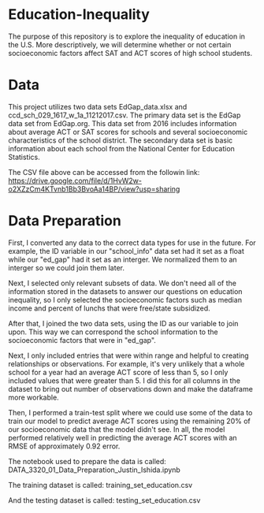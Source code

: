 # Education-Inequality
The purpose of this repository is to explore the inequality of education in the U.S. More descriptively, we will determine whether or not certain socioeconomic factors affect SAT and ACT scores of high school students.

# Data
This project utilizes two data sets EdGap_data.xlsx and ccd_sch_029_1617_w_1a_11212017.csv. The primary data set is the EdGap data set from EdGap.org. This data set from 2016 includes information about average ACT or SAT scores for schools and several socioeconomic characteristics of the school district. The secondary data set is basic information about each school from the National Center for Education Statistics.

The CSV file above can be accessed from the followin link: https://drive.google.com/file/d/1HvW2w-o2XZzCm4KTvnb1Bb3BvoAa14BP/view?usp=sharing

# Data Preparation
First, I converted any data to the correct data types for use in the future. For example, the ID variable in our "school_info" data set had it set as a float while our "ed_gap" had it set as an interger. We normalized them to an interger so we could join them later.

Next, I selected only relevant subsets of data. We don't need all of the information stored in the datasets to answer our questions on education inequality, so I only selected the socioeconomic factors such as median income and percent of lunchs that were free/state subsidized.

After that, I joined the two data sets, using the ID as our variable to join upon. This way we can correspond the school information to the socioeconomic factors that were in "ed_gap".  

Next, I only included entries that were within range and helpful to creating relationships or observations. For example, it's very unlikely that a whole school for a year had an average ACT score of less than 5, so I only included values that were greater than 5. I did this for all columns in the dataset to bring out number of observations down and make the dataframe more workable. 

Then, I performed a train-test split where we could use some of the data to train our model to predict average ACT scores using the remaining 20% of our socioeconomic data that the model didn't see. In all, the model performed relatively well in predicting the average ACT scores with an RMSE of approximately 0.92 error.

The notebook used to prepare the data is called: DATA_3320_01_Data_Preparation_Justin_Ishida.ipynb

The training dataset is called: training_set_education.csv

And the testing dataset is called: testing_set_education.csv
